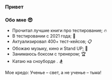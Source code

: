 ### Привет

### Обо мне :sunglasses:
- Прочитал лучшие книги про тестирование; :fire:
- В тестировании с 2021 года; :bust_in_silhouette:
- Актуализировал 400+ тест-кейсов; :clipboard:
- Обожаю музыку, кино и Stand UP; :musical_note:
- Занимаюсь боксом с тренером; :trophy:
- Катаю на сноуборде . :snowboarder:

Мое кредо: Ученье – свет, а не ученье – тьма!
